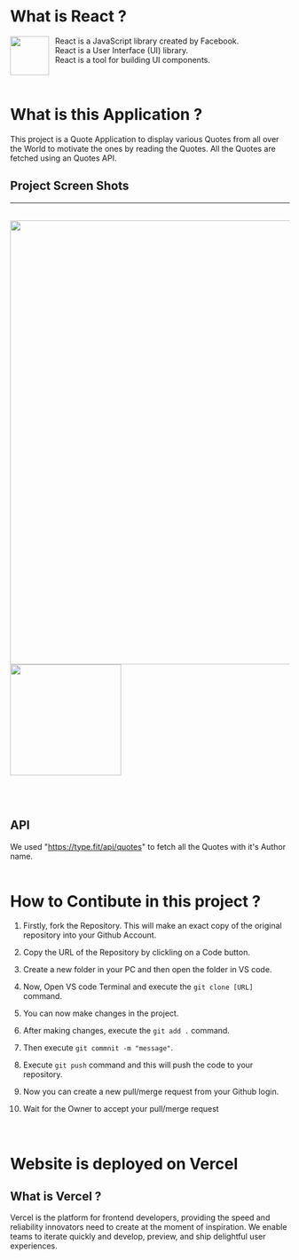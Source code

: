 # What is React ?
<img align="left" width="70" height="70" src="https://www.w3schools.com/whatis/img_react.jpg">
&nbsp;&nbsp;React is a JavaScript library created by Facebook.</br>
&nbsp;&nbsp;React is a User Interface (UI) library. <br>
&nbsp;&nbsp;React is a tool for building UI components.
<br><br><br>

# What is this Application ?

This project is a Quote Application to display various Quotes from all over the World to motivate the ones by reading the Quotes. All the Quotes are fetched using an Quotes API.

## Project Screen Shots
<hr><br>
<img  width="800"  src="https://user-images.githubusercontent.com/107469214/195501443-df68a9e5-962d-4608-a1b5-34c5b6ad4f0d.png">
<img  width="200"  src="https://user-images.githubusercontent.com/107469214/195502323-2efc46d3-12bf-4733-b315-9525a63f1386.jpg">

<br><br>
## API 

We used "https://type.fit/api/quotes" to fetch all the Quotes with it's Author name.
<br><br>

# How to Contibute in this project ?

1. Firstly, fork the Repository. This will make an exact copy of the original repository into your Github Account.

2. Copy the URL of the Repository by clickling on a Code button.

3. Create a new folder in your PC and then open the folder in VS code.
4. Now, Open VS code Terminal and execute the `git clone [URL]` command. 
5. You can now make changes in the project. 
6. After making changes, execute the `git add .` command.
7. Then execute `git commnit -m "message"`.
8. Execute `git push` command and this will push the code to your repository.
9. Now you can create a new pull/merge request from your Github login.
10. Wait for the Owner to accept your pull/merge request
<br><br><br>

# Website is deployed on Vercel

## What is Vercel ?
Vercel is the platform for frontend developers, providing the speed and reliability innovators need to create at the moment of inspiration. We enable teams to iterate quickly and develop, preview, and ship delightful user experiences.


